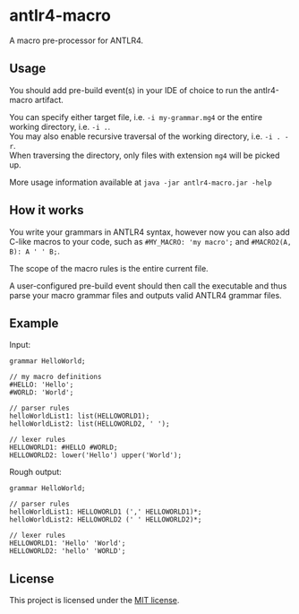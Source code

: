 antlr4-macro
============

A macro pre-processor for ANTLR4.

## Usage
You should add pre-build event(s) in your IDE of choice to run the
antlr4-macro artifact.  

You can specify either target file, i.e. `-i my-grammar.mg4` or the
entire working directory, i.e. `-i .`.  
You may also enable recursive
traversal of the working directory, i.e. `-i . -r`.  
When traversing the directory, only files with extension `mg4` will be
picked up.  

More usage information available at `java -jar antlr4-macro.jar -help`

## How it works
You write your grammars in ANTLR4 syntax, however now you can also add
C-like macros to your code, such as `#MY_MACRO: 'my macro';` and
`#MACRO2(A, B): A ' ' B;`.

The scope of the macro rules is the entire current file.

A user-configured pre-build event should then call the executable
and thus parse your macro grammar files and outputs valid ANTLR4 grammar
files.

## Example
Input:
```
grammar HelloWorld;

// my macro definitions
#HELLO: 'Hello';
#WORLD: 'World';

// parser rules
helloWorldList1: list(HELLOWORLD1);
helloWorldList2: list(HELLOWORLD2, ' ');

// lexer rules
HELLOWORLD1: #HELLO #WORLD;
HELLOWORLD2: lower('Hello') upper('World');
```

Rough output:
```
grammar HelloWorld;

// parser rules
helloWorldList1: HELLOWORLD1 (',' HELLOWORLD1)*;
helloWorldList2: HELLOWORLD2 (' ' HELLOWORLD2)*;

// lexer rules
HELLOWORLD1: 'Hello' 'World';
HELLOWORLD2: 'hello' 'WORLD';
```

## License
This project is licensed under the [MIT license](LICENSE).
